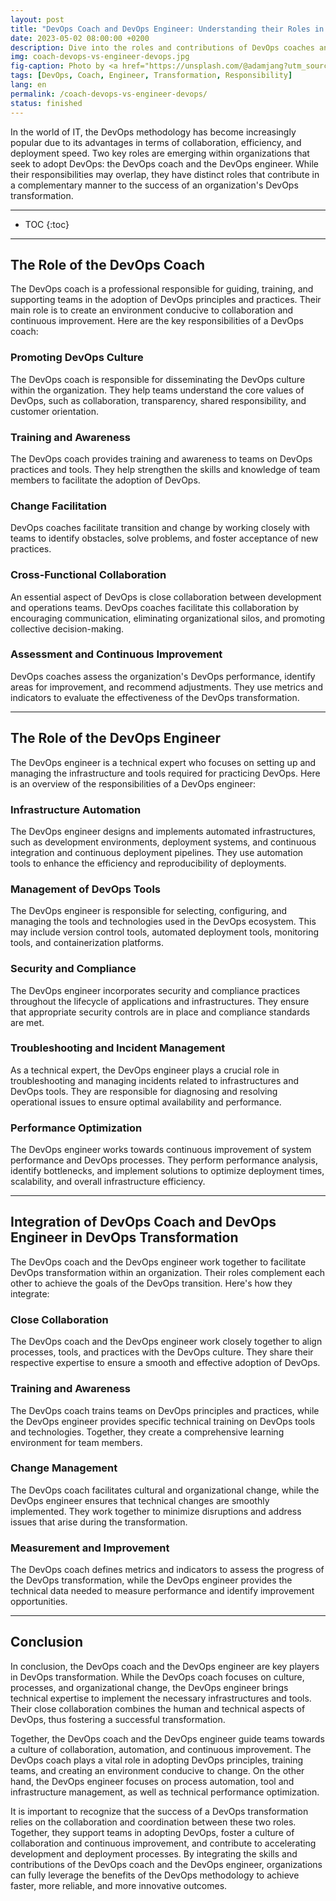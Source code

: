 ```yaml
---
layout: post
title: "DevOps Coach and DevOps Engineer: Understanding their Roles in DevOps Transformation"
date: 2023-05-02 08:00:00 +0200
description: Dive into the roles and contributions of DevOps coaches and engineers in the DevOps transformation. Gain insights into their responsibilities and impact.
img: coach-devops-vs-engineer-devops.jpg
fig-caption: Photo by <a href="https://unsplash.com/@adamjang?utm_source=unsplash&utm_medium=referral&utm_content=creditCopyText">Adam Jang</a> on <a href="https://unsplash.com/fr/photos/8pOTAtyd_Mc?utm_source=unsplash&utm_medium=referral&utm_content=creditCopyText">Unsplash</a>
tags: [DevOps, Coach, Engineer, Transformation, Responsibility]
lang: en
permalink: /coach-devops-vs-engineer-devops/
status: finished
---
```


In the world of IT, the DevOps methodology has become increasingly popular due to its advantages in terms of 
collaboration, efficiency, and deployment speed. Two key roles are emerging within organizations that seek to adopt 
DevOps: the DevOps coach and the DevOps engineer. While their responsibilities may overlap, they have distinct roles 
that contribute in a complementary manner to the success of an organization's DevOps transformation.

<hr class="hr-text" data-content="Content">

* TOC
{:toc}

<hr class="hr-text" data-content="Coach">

## The Role of the DevOps Coach
The DevOps coach is a professional responsible for guiding, training, and supporting teams in the adoption of DevOps 
principles and practices. Their main role is to create an environment conducive to collaboration and continuous 
improvement. Here are the key responsibilities of a DevOps coach:

### Promoting DevOps Culture
The DevOps coach is responsible for disseminating the DevOps culture within the organization. They help teams understand
the core values of DevOps, such as collaboration, transparency, shared responsibility, and customer orientation.

### Training and Awareness
The DevOps coach provides training and awareness to teams on DevOps practices and tools. They help strengthen the skills
and knowledge of team members to facilitate the adoption of DevOps.

### Change Facilitation
DevOps coaches facilitate transition and change by working closely with teams to identify obstacles, solve problems, and
foster acceptance of new practices.

### Cross-Functional Collaboration
An essential aspect of DevOps is close collaboration between development and operations teams. DevOps coaches facilitate
this collaboration by encouraging communication, eliminating organizational silos, and promoting collective 
decision-making.

### Assessment and Continuous Improvement
DevOps coaches assess the organization's DevOps performance, identify areas for improvement, and recommend adjustments. 
They use metrics and indicators to evaluate the effectiveness of the DevOps transformation.

<hr class="hr-text" data-content="Engineer">

## The Role of the DevOps Engineer

The DevOps engineer is a technical expert who focuses on setting up and managing the infrastructure and tools required 
for practicing DevOps. Here is an overview of the responsibilities of a DevOps engineer:

### Infrastructure Automation
The DevOps engineer designs and implements automated infrastructures, such as development environments, deployment 
systems, and continuous integration and continuous deployment pipelines. They use automation tools to enhance the 
efficiency and reproducibility of deployments.

### Management of DevOps Tools
The DevOps engineer is responsible for selecting, configuring, and managing the tools and technologies used in the 
DevOps ecosystem. This may include version control tools, automated deployment tools, monitoring tools, and 
containerization platforms.

### Security and Compliance
The DevOps engineer incorporates security and compliance practices throughout the lifecycle of applications and 
infrastructures. They ensure that appropriate security controls are in place and compliance standards are met.

### Troubleshooting and Incident Management
As a technical expert, the DevOps engineer plays a crucial role in troubleshooting and managing incidents related to 
infrastructures and DevOps tools. They are responsible for diagnosing and resolving operational issues to ensure optimal
availability and performance.

### Performance Optimization
The DevOps engineer works towards continuous improvement of system performance and DevOps processes. They perform 
performance analysis, identify bottlenecks, and implement solutions to optimize deployment times, scalability, and 
overall infrastructure efficiency.

<hr class="hr-text" data-content="Integration">

## Integration of DevOps Coach and DevOps Engineer in DevOps Transformation

The DevOps coach and the DevOps engineer work together to facilitate DevOps transformation within an organization. Their
roles complement each other to achieve the goals of the DevOps transition. Here's how they integrate:

### Close Collaboration
The DevOps coach and the DevOps engineer work closely together to align processes, tools, and practices with the DevOps 
culture. They share their respective expertise to ensure a smooth and effective adoption of DevOps.

### Training and Awareness
The DevOps coach trains teams on DevOps principles and practices, while the DevOps engineer provides specific technical 
training on DevOps tools and technologies. Together, they create a comprehensive learning environment for team members.

### Change Management
The DevOps coach facilitates cultural and organizational change, while the DevOps engineer ensures that technical 
changes are smoothly implemented. They work together to minimize disruptions and address issues that arise during the 
transformation.

### Measurement and Improvement
The DevOps coach defines metrics and indicators to assess the progress of the DevOps transformation, while the DevOps 
engineer provides the technical data needed to measure performance and identify improvement opportunities.

<hr class="hr-text" data-content="Conclusion">

## Conclusion

In conclusion, the DevOps coach and the DevOps engineer are key players in DevOps transformation. While the DevOps coach
focuses on culture, processes, and organizational change, the DevOps engineer brings technical expertise to implement 
the necessary infrastructures and tools. Their close collaboration combines the human and technical aspects of DevOps, 
thus fostering a successful transformation.

Together, the DevOps coach and the DevOps engineer guide teams towards a culture of collaboration, automation, and 
continuous improvement. The DevOps coach plays a vital role in adopting DevOps principles, training teams, and creating 
an environment conducive to change. On the other hand, the DevOps engineer focuses on process automation, tool and 
infrastructure management, as well as technical performance optimization.

It is important to recognize that the success of a DevOps transformation relies on the collaboration and coordination 
between these two roles. Together, they support teams in adopting DevOps, foster a culture of collaboration and 
continuous improvement, and contribute to accelerating development and deployment processes. By integrating the skills 
and contributions of the DevOps coach and the DevOps engineer, organizations can fully leverage the benefits of the 
DevOps methodology to achieve faster, more reliable, and more innovative outcomes.
